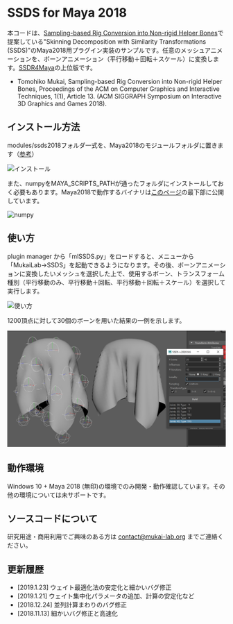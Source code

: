 # SSDS for Maya 2018
本コードは、[Sampling-based Rig Conversion into Non-rigid Helper Bones](https://mukai-lab.org/publications/i3d2018/ "SSDS paper")で提案している"Skinning Decomposition with Similarity Transformations (SSDS)"のMaya2018用プラグイン実装のサンプルです。任意のメッシュアニメーションを、ボーンアニメーション（平行移動＋回転＋スケール）に変換します。[SSDR4Maya](https://github.com/TomohikoMukai/ssdr4maya)の上位版です。

- Tomohiko Mukai, Sampling-based Rig Conversion into Non-rigid Helper Bones, Proceedings of the ACM on Computer Graphics and Interactive Techniques, 1(1), Article 13. (ACM SIGGRAPH Symposium on
Interactive 3D Graphics and Games 2018).

## インストール方法
modules/ssds2018フォルダ一式を、Maya2018のモジュールフォルダに置きます（[参考](https://help.autodesk.com/view/MAYAUL/2018/JPN/?guid=__files_GUID_130A3F57_2A5D_4E56_B066_6B86F68EEA22_htm)）

![インストール](https://github.com/TomohikoMukai/ssds/blob/image/install.png)

また、numpyをMAYA_SCRIPTS_PATHが通ったフォルダにインストールしておく必要もあります。Maya2018で動作するバイナリは[このページ](https://mukai-lab.org/library/mayanumpy/)の最下部に公開しています。

![numpy](https://github.com/TomohikoMukai/ssds/blob/image/numpy.png)

## 使い方
plugin manager から「mlSSDS.py」をロードすると、メニューから「MukaiLab→SSDS」を起動できるようになります。その後、ボーンアニメーションに変換したいメッシュを選択した上で、使用するボーン、トランスフォーム種別（平行移動のみ、平行移動＋回転、平行移動＋回転＋スケール）を選択して実行します。

![使い方](https://github.com/TomohikoMukai/ssds/blob/image/execute.png)

1200頂点に対して30個のボーンを用いた結果の一例を示します。

![実行結果](https://github.com/TomohikoMukai/ssds/blob/image/result.png)

## 動作環境
Windows 10 + Maya 2018 (無印)の環境でのみ開発・動作確認しています。その他の環境については未サポートです。

## ソースコードについて
研究用途・商用利用でご興味のある方は contact@mukai-lab.org までご連絡ください。

## 更新履歴
- [2019.1.23] ウェイト最適化法の安定化と細かいバグ修正
- [2019.1.21] ウェイト集中化パラメータの追加、計算の安定化など
- [2018.12.24] 並列計算まわりのバグ修正
- [2018.11.13] 細かいバグ修正と高速化
